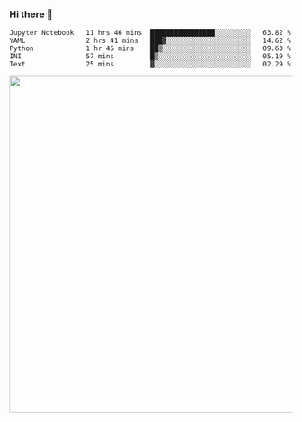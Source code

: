 ### Hi there 👋

<!--START_SECTION:waka-->
```text
Jupyter Notebook   11 hrs 46 mins  ████████████████░░░░░░░░░   63.82 % 
YAML               2 hrs 41 mins   ███▓░░░░░░░░░░░░░░░░░░░░░   14.62 % 
Python             1 hr 46 mins    ██▒░░░░░░░░░░░░░░░░░░░░░░   09.63 % 
INI                57 mins         █▒░░░░░░░░░░░░░░░░░░░░░░░   05.19 % 
Text               25 mins         ▓░░░░░░░░░░░░░░░░░░░░░░░░   02.29 % 
```
<!--END_SECTION:waka-->

<img src="https://wakatime.com/share/@QuantumA/fc1cfcd9-4c6f-41e9-9c18-f86f6df42a11.svg?sanitize=true" width="600">

<!--
**QuantumA/QuantumA** is a ✨ _special_ ✨ repository because its `README.md` (this file) appears on your GitHub profile.

Here are some ideas to get you started:

- 🔭 I’m currently working on ...
- 🌱 I’m currently learning ...
- 👯 I’m looking to collaborate on ...
- 🤔 I’m looking for help with ...
- 💬 Ask me about ...
- 📫 How to reach me: ...
- 😄 Pronouns: ...
- ⚡ Fun fact: ...
-->
